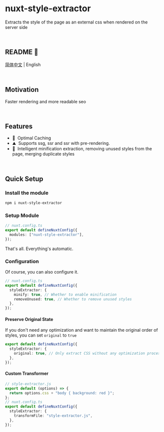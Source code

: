 # nuxt-style-extractor

Extracts the style of the page as an external css when rendered on the server
side

<br />

## README 🦉

[简体中文](./README_CN.md) | English

<br />

## Motivation

Faster rendering and more readable seo

<br />

## Features

<!-- Highlight some of the features your module provide here -->

- 🚠 &nbsp;Optimal Caching
- ⛰ &nbsp;Supports ssg, ssr and ssr with pre-rendering.
- 🌲 &nbsp;Intelligent minification extraction, removing unused styles from the
  page, merging duplicate styles

<br />

## Quick Setup

### Install the module

```bash
npm i nuxt-style-extractor
```

### Setup Module

```ts
// nuxt.config.ts
export default defineNuxtConfig({
  modules: ["nuxt-style-extractor"],
});
```

That's all. Everything's automatic.

### Configuration

Of course, you can also configure it.

```ts
// nuxt.config.ts
export default defineNuxtConfig({
  styleExtractor: {
    minify: true, // Whether to enable minification
    removeUnused: true, // Whether to remove unused styles
  },
});
```

#### Preserve Original State

If you don't need any optimization and want to maintain the original order of styles, you can set `original` to `true`

```ts
export default defineNuxtConfig({
  styleExtractor: {
    original: true, // Only extract CSS without any optimization processing
  },
});
```

#### Custom Transformer

```ts
// style-extractor.js
export default (options) => {
  return options.css + "body { background: red }";
};
// nuxt.config.ts
export default defineNuxtConfig({
  styleExtractor: {
    transformFile: "style-extractor.js",
  },
});
```
